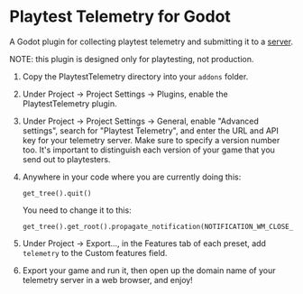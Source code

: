 # Playtest Telemetry for Godot

A Godot plugin for collecting playtest telemetry and submitting it to a [server](https://github.com/etodd/playtest-telemetry-server).

NOTE: this plugin is designed only for playtesting, not production.

1. Copy the PlaytestTelemetry directory into your `addons` folder.

2. Under Project -> Project Settings -> Plugins, enable the PlaytestTelemetry plugin.

3. Under Project -> Project Settings -> General, enable "Advanced settings", search for "Playtest Telemetry", and enter the URL and API key for your telemetry server. Make sure to specify a version number too. It's important to distinguish each version of your game that you send out to playtesters.

4. Anywhere in your code where you are currently doing this:
	```
	get_tree().quit()
	```
	You need to change it to this:
	```
	get_tree().get_root().propagate_notification(NOTIFICATION_WM_CLOSE_REQUEST)
	```

5. Under Project -> Export..., in the Features tab of each preset, add `telemetry` to the Custom features field.

6. Export your game and run it, then open up the domain name of your telemetry server in a web browser, and enjoy!
